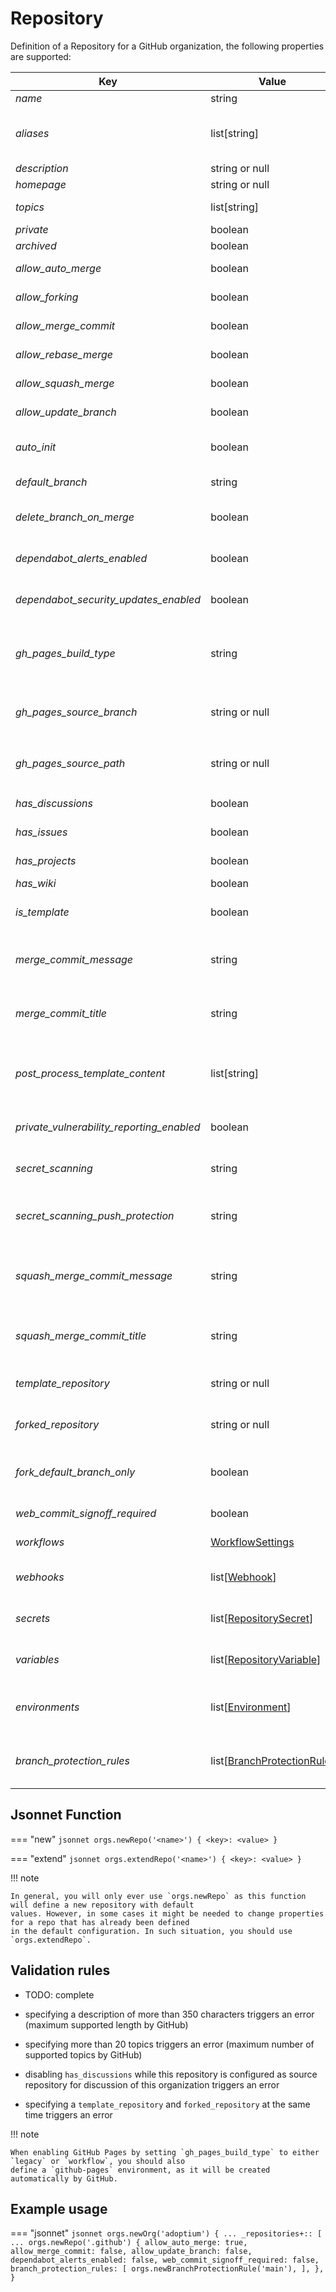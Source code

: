 # Repository

Definition of a Repository for a GitHub organization, the following properties are supported:

| Key                                       | Value                                                     | Description                                                                             | Notes                                                                                    |
|-------------------------------------------|-----------------------------------------------------------|-----------------------------------------------------------------------------------------|------------------------------------------------------------------------------------------|
| _name_                                    | string                                                    | Name of the repository                                                                  |                                                                                          |
| _aliases_                                 | list[string]                                              | List of repository alias names, need to add previous name when renaming a repository    |                                                                                          |
| _description_                             | string or null                                            | Project description                                                                     |                                                                                          |
| _homepage_                                | string or null                                            | Link to the homepage                                                                    |                                                                                          |
| _topics_                                  | list[string]                                              | The list of topics of this repository                                                   |                                                                                          |
| _private_                                 | boolean                                                   | If the project is private                                                               |                                                                                          |
| _archived_                                | boolean                                                   | If the repo is archived                                                                 |                                                                                          |
| _allow_auto_merge_                        | boolean                                                   | If auto merges are permitted                                                            |                                                                                          |
| _allow_forking_                           | boolean                                                   | If the repo allows private forking                                                      |                                                                                          |
| _allow_merge_commit_                      | boolean                                                   | If merge commits are permitted                                                          |                                                                                          |
| _allow_rebase_merge_                      | boolean                                                   | If rebase merges are permitted                                                          |                                                                                          |
| _allow_squash_merge_                      | boolean                                                   | If squash merges are permitted                                                          |                                                                                          |
| _allow_update_branch_                     | boolean                                                   | If pull requests should suggest updates                                                 |                                                                                          |
| _auto_init_                               | boolean                                                   | If the repository shall be auto-initialized during creation                             | only considered during creation                                                          |
| _default_branch_                          | string                                                    | Name of the default branch                                                              |                                                                                          |
| _delete_branch_on_merge_                  | boolean                                                   | If branches shall automatically be deleted after a merge                                |                                                                                          |
| _dependabot_alerts_enabled_               | boolean                                                   | If the repo has dependabot alerts enabled                                               |                                                                                          |
| _dependabot_security_updates_enabled_     | boolean                                                   | If the repo has dependabot security updates enabled                                     |                                                                                          |
| _gh_pages_build_type_                     | string                                                    | If the repo has GitHub Pages enabled                                                    | `disabled`, `legacy` or `workflow`. Build-type `legacy` refers to building from a branch |
| _gh_pages_source_branch_                  | string or null                                            | The branch from which GitHub Pages should be built                                      | only taken into account when `gh_pages_build_type` is set to `legacy`                    |
| _gh_pages_source_path_                    | string or null                                            | The folder from which GitHub Pages should be built                                      | only taken into account when `gh_pages_build_type` is set to `legacy`                    |
| _has_discussions_                         | boolean                                                   | If the repo has discussions enabled                                                     |                                                                                          |
| _has_issues_                              | boolean                                                   | If the repo can have issues                                                             |                                                                                          |
| _has_projects_                            | boolean                                                   | If the repo can have projects                                                           |                                                                                          |
| _has_wiki_                                | boolean                                                   | If the repo has a wiki                                                                  |                                                                                          |
| _is_template_                             | boolean                                                   | If the repo is can be used as a template repository                                     |                                                                                          |
| _merge_commit_message_                    | string                                                    | Can be PR_BODY, PR_TITLE, or BLANK for a default merge commit message                   |                                                                                          |
| _merge_commit_title_                      | string                                                    | Can be PR_TITLE or MERGE_MESSAGE for a default merge commit title                       |                                                                                          |
| _post_process_template_content_           | list[string]                                              | A list of content paths in a template repository that shall be processed after creation | only considered during creation                                                          |
| _private_vulnerability_reporting_enabled_ | boolean                                                   | If the repo has private vulnerability reporting enabled                                 |                                                                                          |
| _secret_scanning_                         | string                                                    | If secret scanning is "enabled" or "disabled"                                           |                                                                                          |
| _secret_scanning_push_protection_         | string                                                    | If secret scanning push protection is "enabled" or "disabled"                           |                                                                                          |
| _squash_merge_commit_message_             | string                                                    | Can be PR_BODY, COMMIT_MESSAGES, or BLANK for a default squash merge commit message     |                                                                                          |
| _squash_merge_commit_title_               | string                                                    | Can be PR_TITLE or COMMIT_OR_PR_TITLE for a default squash merge commit title           |                                                                                          |
| _template_repository_                     | string or null                                            | The template repository to use when creating the repo                                   | read-only, only considered during creation                                               |
| _forked_repository_                       | string or null                                            | The repository to fork when creating the repo                                           | only considered during creation                                                          |
| _fork_default_branch_only_                | boolean                                                   | When creating a fork, whether only the default branch will be included in the fork      | only considered during creation                                                          |
| _web_commit_signoff_required_             | boolean                                                   | If the repo requires web commit signoff                                                 |                                                                                          |
| _workflows_                               | [WorkflowSettings](workflow-settings.md)                  | Workflow settings on organizational level                                               |                                                                                          |
| _webhooks_                                | list\[[Webhook](webhook.md)\]                             | webhooks defined for this repo, see section above for details                           |                                                                                          |
| _secrets_                                 | list\[[RepositorySecret](secret.md)\]                     | secrets defined for this repo, see section below for details                            |                                                                                          |
| _variables_                               | list\[[RepositoryVariable](variable.md)\]                 | variables defined for this repo, see section below for details                          |                                                                                          |
| _environments_                            | list\[[Environment](environment.md)\]                     | environments defined for this repo, see section below for details                       |                                                                                          |
| _branch_protection_rules_                 | list\[[BranchProtectionRule](branch-protection-rule.md)\] | branch protection rules of the repo, see section below for details                      |                                                                                          |

## Jsonnet Function

=== "new"
    ``` jsonnet
    orgs.newRepo('<name>') {
      <key>: <value>
    }
    ```

=== "extend"
    ``` jsonnet
    orgs.extendRepo('<name>') {
      <key>: <value>
    }
    ```

!!! note

    In general, you will only ever use `orgs.newRepo` as this function will define a new repository with default
    values. However, in some cases it might be needed to change properties for a repo that has already been defined
    in the default configuration. In such situation, you should use `orgs.extendRepo`.

## Validation rules

- TODO: complete

- specifying a description of more than 350 characters triggers an error (maximum supported length by GitHub)
- specifying more than 20 topics triggers an error (maximum number of supported topics by GitHub)
- disabling `has_discussions` while this repository is configured as source repository for discussion of this organization triggers an error
- specifying a `template_repository` and `forked_repository` at the same time triggers an error

!!! note

    When enabling GitHub Pages by setting `gh_pages_build_type` to either `legacy` or `workflow`, you should also
    define a `github-pages` environment, as it will be created automatically by GitHub.

## Example usage

=== "jsonnet"
    ``` jsonnet
    orgs.newOrg('adoptium') {
      ...
      _repositories+:: [
        ...
        orgs.newRepo('.github') {
          allow_auto_merge: true,
          allow_merge_commit: false,
          allow_update_branch: false,
          dependabot_alerts_enabled: false,
          web_commit_signoff_required: false,
          branch_protection_rules: [
            orgs.newBranchProtectionRule('main'),
          ],
        },
    }
    ```

